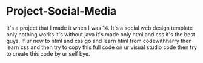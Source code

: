 # Project-Social-Media
It's a project that I made it when I was 14. It's a social web design template only nothing works it's without java it's made only html and css it's the best guys. If ur new to html and css go and learn html from codewithharry then learn css and then try to copy this full code on ur visual studio code then try to create this code by ur self bye.
